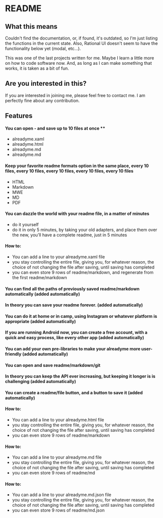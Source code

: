 # README #

## What this means

Couldn't find the documentation, or, if found, it's outdated, so I'm just listing the functions in the current state. Also, Rational UI doesn't seem to have the functionality below yet (modal, etc...).

This was one of the last projects written for me. Maybe I learn a little more on how to code software now. And, as long as I can make something that works, it is taken as a bit of fun.

## Are you interested in this?

If you are interested in joining me, please feel free to contact me. I am perfectly fine about any contribution.

## Features

#### You can open - and save up to 10 files at once **
- alreadyme.xaml
- alreadyme.html
- alreadyme.md
- alreadyme.md

#### Keep your favorite readme formats option in the same place, every 10 files, every 10 files, every 10 files, every 10 files, every 10 files

- HTML
- Markdown
- MWE
- MD
- PDF

#### **You can dazzle the world with your readme file, in a matter of minutes**
- do it yourself
- do it in only 5 minutes, by taking your old adapters, and place them over the new, you’ll have a complete readme, just in 5 minutes

#### How to:

- You can add a line to your alreadyme.xaml file
- you stay controlling the entire file, giving you, for whatever reason, the choice of not changing the file after saving, until saving has completed
- you can even store 9 rows of readme/markdown, and regenerate from the first readme/markdown

#### You can find all the paths of previously saved readme/markdown automatically (added automatically)

#### In theory you can save your readme forever. (added automatically)

#### You can do it at home or in camp, using Instagram or whatever platform is appropriate (added automatically)

#### If you are running Android now, you can create a free account, with a quick and easy process, like every other app (added automatically)

#### You can add your own pre-libraries to make your alreadyme more user-friendly (added automatically)

#### You can open and save readme/markdown/git

#### In theory you can keep the API ever increasing, but keeping it longer is is challenging (added automatically)

#### You can create a readme/file button, and a button to save it (added automatically)

#### How to:

- You can add a line to your alreadyme.html file
- you stay controlling the entire file, giving you, for whatever reason, the choice of not changing the file after saving, until saving has completed
- you can even store 9 rows of readme/markdown

#### How to:

- You can add a line to your alreadyme.md file
- you stay controlling the entire file, giving you, for whatever reason, the choice of not changing the file after saving, until saving has completed
- you can even store 9 rows of readme/md

#### How to:

- You can add a line to your alreadyme.md.json file
- you stay controlling the entire file, giving you, for whatever reason, the choice of not changing the file after saving, until saving has completed
- you can even store 9 rows of readme/md.json
